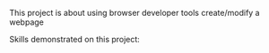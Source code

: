 This project is about using browser 
developer tools create/modify a webpage 

Skills demonstrated on this project:

